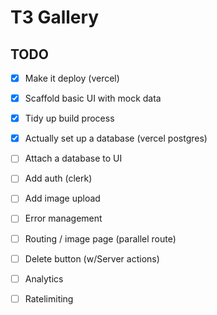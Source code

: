 # T3 Gallery

## TODO

- [x] Make it deploy (vercel)
- [x] Scaffold basic UI with mock data
- [x] Tidy up build process
- [x] Actually set up a database (vercel postgres)
- [ ] Attach a database to UI
- [ ] Add auth (clerk)
- [ ] Add image upload
- [ ] Error management
- [ ] Routing / image page (parallel route)
- [ ] Delete button (w/Server actions)
- [ ] Analytics
- [ ] Ratelimiting

